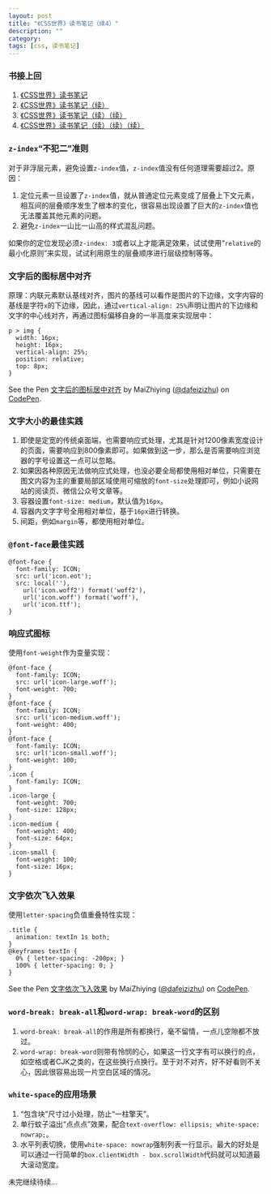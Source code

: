 ```yaml
---
layout: post
title: "《CSS世界》读书笔记（续4）"
description: ""
category: 
tags: [css, 读书笔记]
---
```


<script async src="https://static.codepen.io/assets/embed/ei.js"></script>

### 书接上回

1. [《CSS世界》读书笔记](/posts/2018/06/22/css-world-summary.html)
2. [《CSS世界》读书笔记（续）](/posts/2018/06/29/css-world-summary.html)
3. [《CSS世界》读书笔记（续）（续）](/posts/2018/07/16/css-world-summary.html)
3. [《CSS世界》读书笔记（续）（续）（续）](/posts/2018/07/23/css-world-summary.html)

### `z-index`“不犯二”准则

对于非浮层元素，避免设置`z-index`值，`z-index`值没有任何道理需要超过2。原因：

1. 定位元素一旦设置了`z-index`值，就从普通定位元素变成了层叠上下文元素，相互间的层叠顺序发生了根本的变化，很容易出现设置了巨大的`z-index`值也无法覆盖其他元素的问题。
2. 避免`z-index`一山比一山高的样式混乱问题。

如果你的定位发现必须`z-index: 3`或者以上才能满足效果，试试使用“`relative`的最小化原则”来实现，试试利用原生的层叠顺序进行层级控制等等。

### 文字后的图标居中对齐

原理：内联元素默认基线对齐，图片的基线可以看作是图片的下边缘，文字内容的基线是字符`x`的下边缘，因此，通过`vertical-align: 25%`声明让图片的下边缘和文字的中心线对齐，再通过图标偏移自身的一半高度来实现居中：

    p > img {
      width: 16px;
      height: 16px;
      vertical-align: 25%;
      position: relative;
      top: 8px;
    }

<p data-height="265" data-theme-id="0" data-slug-hash="bjaeJM" data-default-tab="html,result" data-user="dafeizizhu" data-pen-title="文字后的图标居中对齐" class="codepen">See the Pen <a href="https://codepen.io/dafeizizhu/pen/bjaeJM/">文字后的图标居中对齐</a> by MaiZhiying (<a href="https://codepen.io/dafeizizhu">@dafeizizhu</a>) on <a href="https://codepen.io">CodePen</a>.</p>

### 文字大小的最佳实践

1. 即使是定宽的传统桌面端，也需要响应式处理，尤其是针对1200像素宽度设计的页面，需要响应到800像素即可。如果做到这一步，那么是否需要响应浏览器的字号设置这一点可以忽略。
2. 如果因各种原因无法做响应式处理，也没必要全局都使用相对单位，只需要在图文内容为主的重要局部区域使用可缩放的`font-size`处理即可，例如小说网站的阅读页、微信公众号文章等。
3. 容器设置`font-size: medium`，默认值为`16px`。
4. 容器内文字字号全用相对单位，基于`16px`进行转换。
5. 间距，例如`margin`等，都使用相对单位。

### `@font-face`最佳实践

    @font-face {
      font-family: ICON;
      src: url('icon.eot');
      src: local(''),
        url('icon.woff2') format('woff2'),
        url('icon.woff') format('woff'),
        url('icon.ttf');
    }

### 响应式图标

使用`font-weight`作为变量实现：

    @font-face {
      font-family: ICON;
      src: url('icon-large.woff');
      font-weight: 700;
    }
    @font-face {
      font-family: ICON;
      src: url('icon-medium.woff');
      font-weight: 400;
    }
    @font-face {
      font-family: ICON;
      src: url('icon-small.woff');
      font-weight: 100;
    }
    .icon {
      font-family: ICON;
    }
    .icon-large {
      font-weight: 700;
      font-size: 128px;
    }
    .icon-medium {
      font-weight: 400;
      font-size: 64px;
    }
    .icon-small {
      font-weight: 100;
      font-size: 16px;
    }

### 文字依次飞入效果

使用`letter-spacing`负值重叠特性实现：

    .title {
      animation: textIn 1s both;
    }
    @keyframes textIn {
      0% { letter-spacing: -200px; }
      100% { letter-spacing: 0; }
    }

<p data-height="265" data-theme-id="0" data-slug-hash="JBMRZJ" data-default-tab="css,result" data-user="dafeizizhu" data-pen-title="文字依次飞入效果" class="codepen">See the Pen <a href="https://codepen.io/dafeizizhu/pen/JBMRZJ/">文字依次飞入效果</a> by MaiZhiying (<a href="https://codepen.io/dafeizizhu">@dafeizizhu</a>) on <a href="https://codepen.io">CodePen</a>.</p>

### `word-break: break-all`和`word-wrap: break-word`的区别

1. `word-break: break-all`的作用是所有都换行，毫不留情，一点儿空隙都不放过。
2. `word-wrap: break-word`则带有怜悯的心，如果这一行文字有可以换行的点，如空格或者CJK之类的，在这些换行点换行。至于对不对齐，好不好看则不关心，因此很容易出现一片空白区域的情况。

### `white-space`的应用场景

1. “包含块”尺寸过小处理，防止“一柱擎天”。
2. 单行蚊子溢出“点点点”效果，配合`text-overflow: ellipsis; white-space: nowrap;`。
3. 水平列表切换，使用`white-space: nowrap`强制列表一行显示。最大的好处是可以通过一行简单的`box.clientWidth - box.scrollWidth`代码就可以知道最大滚动宽度。

未完继续待续...

